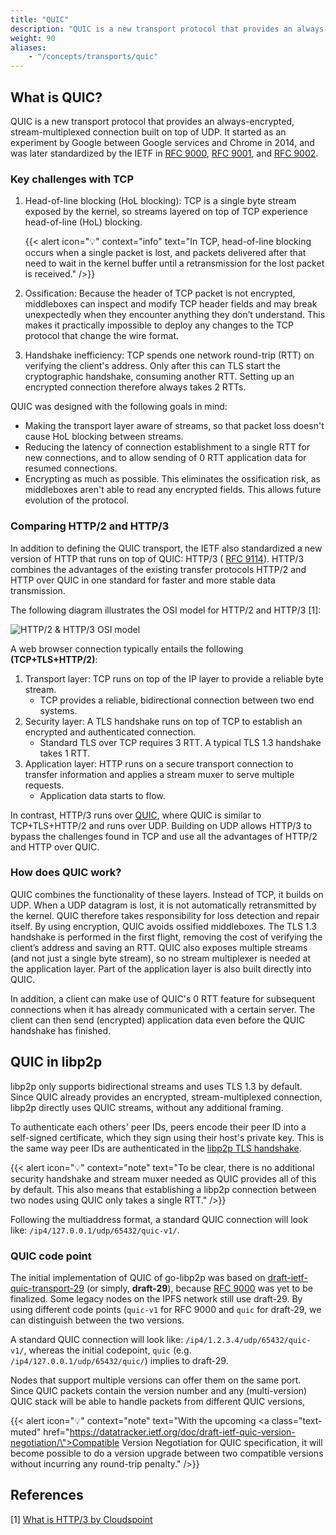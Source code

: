 ```yaml
---
title: "QUIC"
description: "QUIC is a new transport protocol that provides an always-encrypted, stream-multiplexed connection built on top of UDP. Learn about QUIC and how it is used in libp2p."
weight: 90
aliases:
    - "/concepts/transports/quic"
---
```


## What is QUIC?

QUIC is a new transport protocol that provides an always-encrypted, stream-multiplexed
connection built on top of UDP. It started as an experiment by Google between Google
services and Chrome in 2014, and was later standardized by the IETF in
[RFC 9000](https://datatracker.ietf.org/doc/html/rfc9000),
[RFC 9001](https://datatracker.ietf.org/doc/html/rfc9001), and
[RFC 9002](https://datatracker.ietf.org/doc/html/rfc9002).

### Key challenges with TCP

1. Head-of-line blocking (HoL blocking): TCP is a single byte stream exposed by the
   kernel, so streams layered on top of TCP experience head-of-line (HoL) blocking.

   {{< alert icon="💡" context="info" text="In TCP, head-of-line blocking occurs when a single packet is lost, and packets delivered after that need to wait in the kernel buffer until a retransmission for the lost packet is received." />}}

2. Ossification: Because the header of TCP packet is not encrypted, middleboxes can
   inspect and modify TCP header fields and may break unexpectedly when they encounter
   anything they don’t understand. This makes it practically impossible to deploy any
   changes to the TCP protocol that change the wire format.

3. Handshake inefficiency: TCP spends one network round-trip (RTT) on verifying the
   client's address. Only after this can TLS start the cryptographic handshake, consuming
   another RTT. Setting up an encrypted connection therefore always takes 2 RTTs.

QUIC was designed with the following goals in mind:

- Making the transport layer aware of streams, so that packet loss doesn't cause HoL blocking
  between streams.
- Reducing the latency of connection establishment to a single RTT for new connections, and to
  allow sending of 0 RTT application data for resumed connections.
- Encrypting as much as possible. This eliminates the ossification risk, as middleboxes aren't
  able to read any encrypted fields. This allows future evolution of the protocol.

### Comparing HTTP/2 and HTTP/3

In addition to defining the QUIC transport, the IETF also standardized a new version of HTTP that runs on top of QUIC: HTTP/3 (
[RFC 9114](https://datatracker.ietf.org/doc/html/rfc9114)). HTTP/3 combines the advantages
of the existing transfer protocols HTTP/2 and HTTP over QUIC in one standard for faster and
more stable data transmission.

The following diagram illustrates the OSI model for HTTP/2 and HTTP/3 [1]:

![HTTP/2 & HTTP/3 OSI model](https://cloudspoint.xyz/wp-content/uploads/2022/03/http3.png)

A web browser connection typically entails the following **(TCP+TLS+HTTP/2)**:

1. Transport layer: TCP runs on top of the IP layer to provide a reliable
   byte stream.
   - TCP provides a reliable, bidirectional connection between two end systems.
2. Security layer: A TLS handshake runs on top of TCP to
   establish an encrypted and authenticated connection.
   - Standard TLS over TCP requires 3 RTT. A typical TLS 1.3 handshake takes 1 RTT.
3. Application layer: HTTP runs on a secure transport connection to transfer
   information and applies a stream muxer to serve multiple requests.
   - Application data starts to flow.

In contrast, HTTP/3 runs over [QUIC](#what-is-quic), where QUIC is similar to
TCP+TLS+HTTP/2 and runs over UDP. Building on UDP allows HTTP/3 to bypass the challenges
found in TCP and use all the advantages of HTTP/2 and HTTP over QUIC.

### How does QUIC work?

QUIC combines the functionality of these layers. Instead of TCP, it builds on UDP.
When a UDP datagram is lost, it is not automatically retransmitted by the kernel.
QUIC therefore takes responsibility for loss detection and repair itself. By using
encryption, QUIC avoids ossified middleboxes. The TLS 1.3 handshake is performed in
the first flight, removing the cost of verifying the client’s address and saving an
RTT. QUIC also exposes multiple streams (and not just a single byte stream), so
no stream multiplexer is needed at the application layer. Part of the application
layer is also built directly into QUIC.

In addition, a client can make use of QUIC's 0 RTT feature for subsequent connections
when it has already communicated with a certain server. The client can then send
(encrypted) application data even before the QUIC handshake has finished.

## QUIC in libp2p

libp2p only supports bidirectional streams and uses TLS 1.3 by default.
Since QUIC already provides an encrypted, stream-multiplexed connection,
libp2p directly uses QUIC streams, without any additional framing.

To authenticate each others' peer IDs, peers encode their peer ID into a self-signed
certificate, which they sign using their host's private key. This is the same way peer
IDs are authenticated in the
[libp2p TLS handshake](https://github.com/libp2p/specs/blob/master/tls/tls.md).

{{< alert icon="💡" context="note" text="To be clear, there is no additional security handshake and stream muxer needed as QUIC provides all of this by default. This also means that establishing a libp2p connection between two nodes using QUIC only takes a single RTT." />}}

Following the multiaddress format, a standard QUIC connection will
look like: `/ip4/127.0.0.1/udp/65432/quic-v1/`.

### QUIC code point

The initial implementation of QUIC of go-libp2p was based on
[draft-ietf-quic-transport-29](https://datatracker.ietf.org/doc/html/draft-ietf-quic-transport-29)
(or simply, **draft-29**), because [RFC 9000](https://datatracker.ietf.org/doc/html/rfc9000)
was yet to be finalized. Some legacy nodes on the IPFS network still use draft-29.
By using different code points (`quic-v1` for RFC 9000 and `quic` for draft-29,
we can distinguish between the two versions.

A standard QUIC connection will look like: `/ip4/1.2.3.4/udp/65432/quic-v1/`, whereas the initial
codepoint, `quic` (e.g. `/ip4/127.0.0.1/udp/65432/quic/`) implies to draft-29.

Nodes that support multiple versions can offer them on the same port.
Since QUIC packets contain the version number and any (multi-version)
QUIC stack will be able to handle packets from different QUIC versions,

{{< alert icon="💡" context="note" text="With the upcoming <a class=\"text-muted\" href=\"https://datatracker.ietf.org/doc/draft-ietf-quic-version-negotiation/\">Compatible Version Negotiation for QUIC</a> specification, it will become possible to do a version upgrade between two compatible versions without incurring any round-trip penalty." />}}

## References

[1] [What is HTTP/3 by Cloudspoint](https://cloudspoint.xyz/what-is-http3/)
